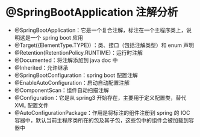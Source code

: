 # @SpringBootApplication 注解分析

- @SpringBootApplication：它是一个复合注解，标注在一个主程序类上，说明这是一个 spring boot 应用
- @Target({ElementType.TYPE}) ：类、接口（包括注解类型）和 enum 声明
- @Retention(RetentionPolicy.RUNTIME)：运行时注解
- @Documented：将注解添加到 java doc 中
- @Inherited：允许继承
- @SpringBootConfiguration：spring boot 配置注解
- @EnableAutoConfiguration：启动自动配置注解
- @ComponentScan：组件自动扫描注解
- @Configuration：它是从 spring3 开始存在，主要用于定义配置类，替代 XML 配置文件
- @AutoConfigurationPackage：作用是将标注的组件注册到 spring 的 IOC 容器中，默认当前主程序类所在的包及其子包，这些包中的组件会被加载到容器中

